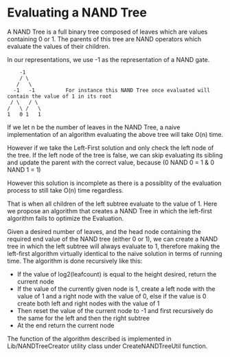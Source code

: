 # Evaluating a NAND Tree

A NAND Tree is a full binary tree composed of leaves which are values containing 0 or 1. The parents of this tree are NAND operators which evaluate the values of their children.

In our representations, we use -1 as the representation of a NAND gate.

        -1
        / \
       /   \
      -1   -1          For instance this NAND Tree once evaluated will contain the value of 1 in its root
     / \   / \
    /   \ /   \
    1   0 1   1

If we let n be the number of leaves in the NAND Tree, a naive implementation of an algorithm evaluating the above tree will take O(n) time.

However if we take the Left-First solution and only check the left node of the tree. If the left node of the tree is false, we can skip evaluating its sibling and update the parent with the correct value, because (0 NAND 0 = 1 & 0 NAND 1 = 1)

However this solution is incomplete as there is a possiblity of the evaluation process to still take O(n) time regardless.

That is when all children of the left subtree evaluate to the value of 1. Here we propose an algorithm that creates a NAND Tree in which the left-first algorithm fails to optimize the Evaluation.

Given a desired number of leaves, and the head node containing the required end value of the NAND tree (either 0 or 1), we can create a NAND tree in which the left subtree will always evaluate to 1, therefore making the left-first algorithm virtually identical to the naive solution in terms of running time.
The algorithm is done recursively like this:

* If the value of log2(leafcount) is equal to the height desired, return the current node
* If the value of the currently given node is 1, create a left node with the value of 1 and a right node with the value of 0, else if the value is 0 create both left and right nodes with the value of 1
* Then reset the value of the current node to -1 and first recursively do the same for the left and then the right subtree
* At the end return the current node

The function of the algorithm described is implemented in Lib/NANDTreeCreator utility class under CreateNANDTreeUtil function.
